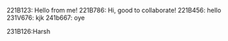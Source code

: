 221B123: Hello from me!
221B786: Hi, good to collaborate!
221B456: hello
231V676: kjk
241b667: oye

231B126:Harsh

